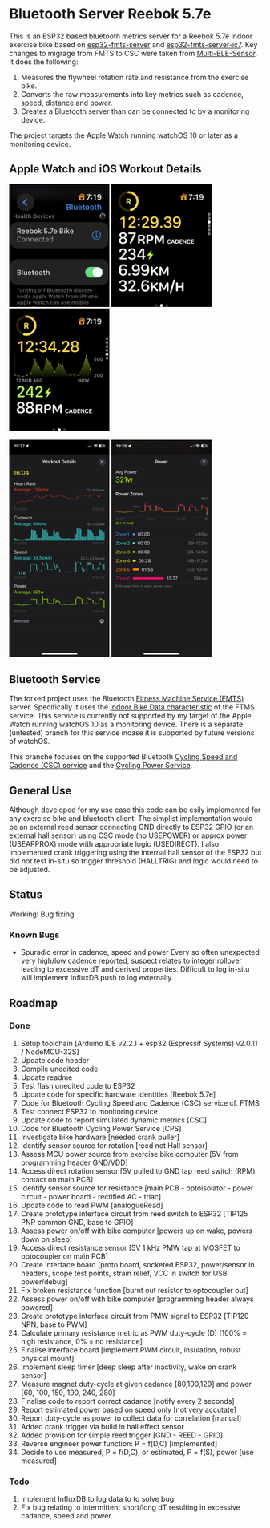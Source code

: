 # Bluetooth Server Reebok 5.7e

This is an ESP32 based bluetooth metrics server for a Reebok 5.7e indoor exercise bike based on [esp32-fmts-server](https://github.com/jamesjmtaylor/esp32-ftms-server) and [esp32-fmts-server-ic7](https://github.com/damndemento/esp32-ftms-server-ic7). Key changes to migrage from FMTS to CSC were taken from [Multi-BLE-Sensor](https://github.com/BigJinge/Multi-BLE-Sensor/tree/master). It does the following:

1. Measures the flywheel rotation rate and resistance from the exercise bike.
1. Converts the raw measurements into key metrics such as cadence, speed, distance and power.
1. Creates a Bluetooth server than can be connected to by a monitoring device.

The project targets the Apple Watch running watchOS 10 or later as a monitoring device.

## Apple Watch and iOS Workout Details

<img src="https://github.com/dbsqp/bluetooth-reebok-57e/blob/AppleWatch-branch/documentation/apple-watchos-bluetooth.jpeg?raw=true" width="200" /> <img src="https://github.com/dbsqp/bluetooth-reebok-57e/blob/AppleWatch-branch/documentation/apple-watchos-cycling-metrics.jpeg?raw=true" width="200" /> <img src="https://github.com/dbsqp/bluetooth-reebok-57e/blob/AppleWatch-branch/documentation/apple-watchos-cycling-power.jpeg?raw=true" width="200" />

<img src="https://github.com/dbsqp/bluetooth-reebok-57e/blob/AppleWatch-branch/documentation/apple-ios-workout-details.jpeg?raw=true" width="200" /> <img src="https://github.com/dbsqp/bluetooth-reebok-57e/blob/AppleWatch-branch/documentation/apple-ios-workout-power.jpeg?raw=true" width="200" /> 

## Bluetooth Service
The forked project uses the Bluetooth [Fitness Machine Service (FMTS)](https://www.bluetooth.com/specifications/specs/fitness-machine-service-1-0/) server. Specifically it uses the [Indoor Bike Data characteristic](https://www.bluetooth.com/wp-content/uploads/Sitecore-Media-Library/Gatt/Xml/Characteristics/org.bluetooth.characteristic.indoor_bike_data.xml) of the FTMS service. This service is currently not supported by my target of the Apple Watch running watchOS 10 as a monitoring device. There is a separate (untested) branch for this service incase it is supported by future versions of watchOS.

This branche focuses on the supported Bluetooth [Cycling Speed and Cadence (CSC) service](https://www.bluetooth.com/specifications/specs/cycling-speed-and-cadence-service-1-0/) and the [Cycling Power Service](https://www.bluetooth.com/specifications/specs/cycling-power-service-1-1/).

## General Use
Although developed for my use case this code can be esily implemented for any exercise bike and bluetooth client. The simplist implementation would be an external reed sensor connecting GND directly to ESP32 GPIO (or an external hall sensor) using CSC mode (no USEPOWER) or approx power (USEAPPROX) mode with appropriate logic (USEDIRECT).
I also implemented crank triggering using the internal hall sensor of the ESP32 but did not test in-situ so trigger threshold (HALLTRIG) and logic would need to be adjusted.

## Status
Working! Bug fixing

### Known Bugs
- Spuradic error in cadence, speed and power
  Every so often unexpected very high/low cadence reported, suspect relates to integer rollover leading to excessive dT and derived properties. Difficult to log in-situ will implement InfluxDB push to log externally.

## Roadmap
### Done
1. Setup toolchain [Arduino IDE v2.2.1 + esp32 (Espressif Systems) v2.0.11 / NodeMCU-32S]
1. Update code header
1. Compile unedited code
1. Update readme
1. Test flash unedited code to ESP32
1. Update code for specific hardware identities [Reebok 5.7e]
1. Code for Bluetooth Cycling Speed and Cadence (CSC) service cf. FTMS
1. Test connect ESP32 to monitoring device
1. Update code to report simulated dynamic metrics [CSC]
1. Code for Bluetooth Cycling Power Service [CPS]
1. Investigate bike hardware [needed crank puller]
1. Identify sensor source for rotation [reed not Hall sensor]
1. Assess MCU power source from exercise bike computer [5V from programming header GND/VDD]
1. Access direct rotation sensor [5V pulled to GND tap reed switch (RPM) contact on main PCB]
1. Identify sensor source for resistance [main PCB - optoisolator - power circuit - power board - rectified AC - triac]
1. Update code to read PWM [analogueRead]
1. Create prototype interface circuit from reed switch to ESP32 [TIP125 PNP common GND, base to GPIO]
1. Assess power on/off with bike computer [powers up on wake, powers down on sleep]
1. Access direct resistance sensor [5V 1 kHz PMW tap at MOSFET to optocoupler on main PCB]
1. Create interface board [proto board, socketed ESP32, power/sensor in headers, scope test points, strain relief, VCC in switch for USB power/debug]
1. Fix broken resistance function [burnt out resistor to optocoupler out]
1. Assess power on/off with bike computer [programming header always powered]
1. Create prototype interface circuit from PMW signal to ESP32 [TIP120 NPN, base to PWM]
1. Calculate primary resistance metric as PWM duty-cycle (D) [100% = high resistance, 0% = no resistance]
1. Finalise interface board [implement PWM circuit, insulation, robust physical mount]
1. Implement sleep timer [deep sleep after inactivity, wake on crank sensor]
1. Measure magnet duty-cycle at given cadance [80,100,120] and power [60, 100, 150, 190, 240, 280]
1. Finalise code to report correct cadance [notify every 2 seconds]
1. Report estimated power based on speed only [not very accutate]
1. Report duty-cycle as power to collect data for correlation [manual]
1. Added crank trigger via build in hall effect sensor
1. Added provision for simple reed trigger [GND - REED - GPIO]
1. Reverse engineer power function: P = f(D,C) [implemented]
1. Decide to use measured, P = f(D,C), or estimated, P = f(S), power [use measured]

### Todo
1. Implement InfluxDB to log data to to solve bug
1. Fix bug relating to intermittent short/long dT resulting in excessive cadance, speed and power
